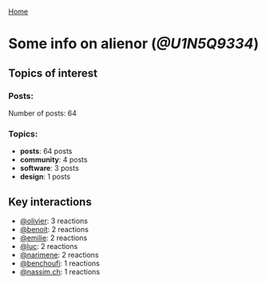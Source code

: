 [Home](https://kelu124.github.io/echommunity/)

# Some info on __alienor__ (_@U1N5Q9334_)


## Topics of interest

### Posts: 

Number of posts: 64

### Topics:

* __posts__: 64 posts
* __community__: 4 posts
* __software__: 3 posts
* __design__: 1 posts

## Key interactions 

* [@olivier](./U04DFTZ7D.md): 3 reactions
* [@benoit](./U0GMX7QUB.md): 2 reactions
* [@emilie](./U0FN1B8KD.md): 2 reactions
* [@luc](./U0AAL4W13.md): 2 reactions
* [@narimene](./U1NTT0ZPH.md): 2 reactions
* [@benchoufi](./U0B47KC3S.md): 1 reactions
* [@nassim.ch](./U1NM17NHF.md): 1 reactions
